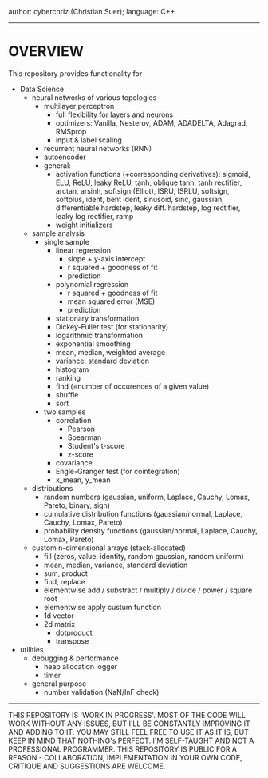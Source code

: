 author: cyberchriz (Christian Suer);
language: C++
___
# OVERVIEW
This repository provides functionality for
- Data Science
    - neural networks of various topologies
        - multilayer perceptron
            - full flexibility for layers and neurons
            - optimizers: Vanilla, Nesterov, ADAM, ADADELTA, Adagrad, RMSprop
            - input & label scaling
        - recurrent neural networks (RNN)
        - autoencoder
        - general:
            - activation functions (+corresponding derivatives):
                sigmoid, ELU, ReLU, leaky ReLU, tanh, oblique tanh, tanh rectifier, arctan, arsinh, softsign (Elliot), ISRU, ISRLU, softsign, softplus, ident, bent ident, sinusoid, sinc, gaussian, differentiable hardstep, leaky diff. hardstep, log rectifier, leaky log rectifier, ramp
            - weight initializers
    - sample analysis
        - single sample
            - linear regression
                - slope + y-axis intercept
                - r squared + goodness of fit
                - prediction
            - polynomial regression
                - r squared + goodness of fit
                - mean squared error (MSE)
                - prediction
            - stationary transformation
            - Dickey-Fuller test (for stationarity)
            - logarithmic transformation
            - exponential smoothing
            - mean, median, weighted average
            - variance, standard deviation
            - histogram
            - ranking
            - find (=number of occurences of a given value)
            - shuffle
            - sort
        - two samples
            - correlation
                - Pearson
                - Spearman
                - Student's t-score
                - z-score
            - covariance
            - Engle-Granger test (for cointegration)
            - x_mean, y_mean
    - distributions
        - random numbers (gaussian, uniform, Laplace, Cauchy, Lomax, Pareto, binary, sign)
        - cumulative distribution functions (gaussian/normal, Laplace, Cauchy, Lomax, Pareto)
        - probability density functions (gaussian/normal, Laplace, Cauchy, Lomax, Pareto)
    - custom n-dimensional arrays (stack-allocated)
        - fill (zeros, value, identity, random gaussian, random uniform)
        - mean, median, variance, standard deviation
        - sum, product
        - find, replace
        - elementwise add / substract / multiply / divide / power / square root
        - elementwise apply custum function
        - 1d vector
        - 2d matrix
            - dotproduct
            - transpose
- utilities
    - debugging & performance
        - heap allocation logger
        - timer
    - general purpose
        - number validation (NaN/InF check)
___
THIS REPOSITORY IS 'WORK IN PROGRESS'. MOST OF THE CODE WILL WORK WITHOUT ANY ISSUES, BUT I'LL BE CONSTANTLY IMPROVING IT AND ADDING TO IT. YOU MAY STILL FEEL FREE TO USE IT AS IT IS, BUT KEEP IN MIND THAT NOTHING's PERFECT.
I'M SELF-TAUGHT AND NOT A PROFESSIONAL PROGRAMMER.
THIS REPOSITORY IS PUBLIC FOR A REASON - COLLABORATION, IMPLEMENTATION IN YOUR OWN CODE, CRITIQUE AND SUGGESTIONS ARE WELCOME.
